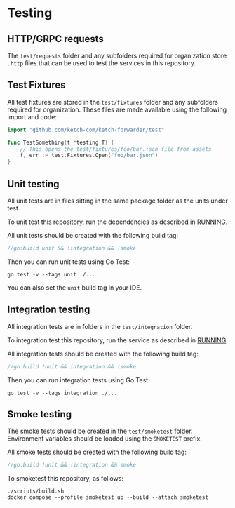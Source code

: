 # Testing

## HTTP/GRPC requests

The `test/requests` folder and any subfolders required for organization store `.http` files that can be used to test
the services in this repository.

## Test Fixtures

All test fixtures are stored in the `test/fixtures` folder and any subfolders required for organization. These files are
made available using the following import and code:

```go
import "github.com/ketch-com/ketch-forwarder/test"

func TestSomething(t *testing.T) {
	// This opens the test/fixtures/foo/bar.json file from assets
    f, err := test.Fixtures.Open("foo/bar.json")
}

```

## Unit testing

All unit tests are in files sitting in the same package folder as the units under test.

To unit test this repository, run the dependencies as described in [RUNNING](RUNNING.md).

All unit tests should be created with the following build tag:

```go
//go:build unit && !integration && !smoke

```

Then you can run unit tests using Go Test:

```shell
go test -v --tags unit ./...
```

You can also set the `unit` build tag in your IDE.

## Integration testing

All integration tests are in folders in the `test/integration` folder.

To integration test this repository, run the service as described in [RUNNING](RUNNING.md).

All integration tests should be created with the following build tag:

```go
//go:build !unit && integration && !smoke

```

Then you can run integration tests using Go Test:

```shell
go test -v --tags integration ./...
```

## Smoke testing

The smoke tests should be created in the `test/smoketest` folder. Environment variables should be loaded using the `SMOKETEST` prefix.

All smoke tests should be created with the following build tag:

```go
//go:build !unit && !integration && smoke

```

To smoketest this repository, as follows:

```shell
./scripts/build.sh
docker compose --profile smoketest up --build --attach smoketest
```
